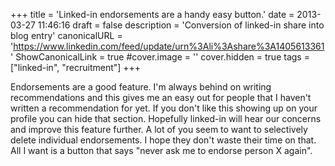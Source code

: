 +++
title = 'Linked-in endorsements are a handy easy button.'
date = 2013-03-27 11:46:16
draft = false
description = 'Conversion of linked-in share into blog entry'
canonicalURL = 'https://www.linkedin.com/feed/update/urn%3Ali%3Ashare%3A1405613361'
ShowCanonicalLink = true
#cover.image = ''
cover.hidden = true
tags = ["linked-in", "recruitment"]
+++

Endorsements are a good feature.  I'm always behind on writing recommendations
and this gives me an easy out for people that I haven't written a recommendation
for yet.  If you don't like this showing up on your profile you can hide that
section.  Hopefully linked-in will hear our concerns and improve this feature
further.  A lot of you seem to want to selectively delete individual endorsements.
I hope they don't waste their time on that.  All I want is a button that says
"never ask me to endorse person X again".
